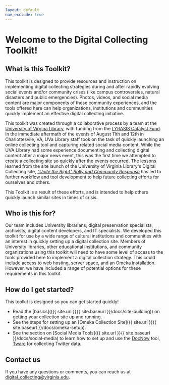 ```yaml
---
layout: default
nav_exclude: true
---
```


# Welcome to the Digital Collecting Toolkit!

## What is this Toolkit?

This toolkit is designed to provide resources and instruction on implementing digital collecting strategies during and after rapidly evolving social events and/or community crises (like campus controversies, natural disasters and public emergencies). Photos, videos, and social media content are major components of these community experiences, and the tools offered here can help organizations, institutions and communities quickly implement an effective digital collecting initiative. 

This toolkit was created through a collaborative process by a team at the [University of Virgina Library](https://www.library.virginia.edu/), with funding from the [LYRASIS Catalyst Fund](https://www.lyrasis.org). In the immediate aftermath of the events of August 11th and 12th in Charlottesvile, VA, UVa Library staff took on the task of quickly launching an online collecting tool and capturing related social media content. While the UVA Library had some experience documenting and collecting digital content after a major news event, this was the first time we attempted to create a collecting site so quickly after the events occurred. The lessons learned from the site launch of the University of Virginia Library's Digital Collecting site, [_"Unite the Right" Rally and Community Response_](http://digitalcollecting.lib.virginia.edu/rally/) has led to further workflow and tool development to help future collecting efforts for ourselves and others.

This Toolkit is a result of these efforts, and is intended to help others quickly launch similar sites in times of crisis.

## Who is this for?

Our team includes University librarians, digital preservation specialists, archivists, digital content developers, and IT specialists. We developed this toolkit for use by a wide range of cultural institutions and communities with an interest in quickly setting up a digital collection site. Members of University libraries, other educational institutions, and community organizations using this toolkit will need to have some level of access to the tools provided here to implement a digital collection strategy. This could include access to web hosting, server space, and an [Omeka](https://omeka.org/) installation. However, we have included a range of potential options for these requirements in this toolkit.

## How do I get started?

This toolkit is designed so you can get started quickly!

- Read the [basics](({{ site.url }}{{ site.baseurl }}/docs/site-building)) on getting your collection site up and running.
- See the steps for setting up an [Omeka Collection Site]({{ site.url }}{{ site.baseurl }}/docs/omeka-setup).
- See the section on [Social Media Tools]({{ site.url }}{{ site.baseurl }}/docs/social-media) to learn how to set up and use the [DocNow](https://www.docnow.io/) tool, [Twarc](https://github.com/DocNow/twarc) for collecting Twitter data.

## Contact us

If you have any questions or comments, you can reach us at [digital_collecting@virginia.edu](mailto:digital_collecting@virginia.edu).

